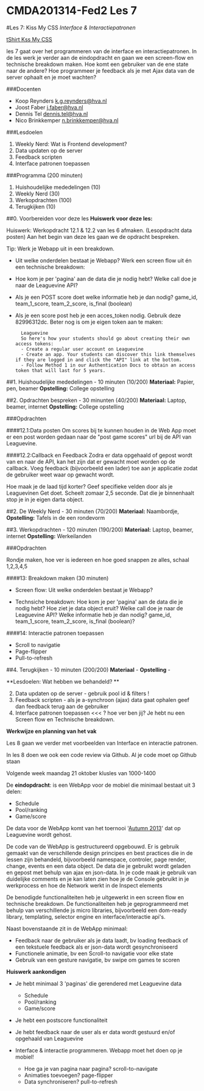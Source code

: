 CMDA201314-Fed2 Les 7
=====================

#Les 7: Kiss My CSS
*Interface & Interactiepatronen*

[tShirt Kss My CSS](http://www.neatoshop.com/product/Kiss-My-CSS)

les 7 gaat over het programmeren van de interface en interactiepatronen. In de les werk je verder aan de eindopdracht en gaan we een screen-flow en technische breakdown maken. Hoe komt een gebruiker van de ene state naar de andere? Hoe programmeer je feedback als je met Ajax data van de server ophaalt en je moet wachten?


###Docenten
* Koop Reynders k.g.reynders@hva.nl   
* Joost Faber j.faber@hva.nl  
* Dennis Tel dennis.tel@hva.nl   
* Nico Brinkkemper n.brinkkemper@hva.nl  

###Lesdoelen

1. Weekly Nerd: Wat is Frontend development? 
2. Data updaten op de server
3. Feedback scripten
4. Interface patronen toepassen


###Programma (200 minuten)
1. Huishoudelijke mededelingen (10)
2. Weekly Nerd (30) 
3. Werkopdrachten (100)
4. Terugkijken (10) 


##0. Voorbereiden voor deze les
**Huiswerk voor deze les:**

Huiswerk: Werkopdracht 12.1 & 12.2 van les 6 afmaken. (Lesopdracht data posten) Aan het begin van deze les gaan we de opdracht bespreken. 


Tip: Werk je Webapp uit in een breakdown. 

- Uit welke onderdelen bestaat je Webapp? Werk een screen flow uit én een technische breakdown:
- Hoe kom je per 'pagina' aan de data die je nodig hebt? Welke call doe je naar de Leaguevine API? 
- Als je een POST score doet welke informatie heb je dan nodig? game_id, team_1_score, team_2_score, is_final (boolean)
- Als je een score post heb je een acces_token nodig. Gebruik deze 82996312dc. Beter nog is om je eigen token aan te maken:

		Leaguevine 
		So here's how your students should go about creating their own access tokens:
		- Create a regular user account on Leaguevine
		- Create an app. Your students can discover this link themselves if they are logged in and click the "API" link at the bottom.
		- Follow Method 1 in our Authentication Docs to obtain an access token that will last for 5 years.	


##1. Huishoudelijke mededelingen - 10 minuten (10/200)
**Materiaal:** Papier, pen, beamer 
**Opstelling:** College opstelling


##2. Opdrachten bespreken - 30 minunten (40/200)
**Materiaal:** Laptop, beamer, internet
**Opstelling:** College opstelling

###Opdrachten

####12.1:Data posten
Om scores bij te kunnen houden in de Web App moet er een post worden gedaan naar de "post game scores" url bij de API van Leaguevine. 

####12.2:Callback en Feedback
Zodra er data opgehaald of gepost wordt van en naar de API, kan het zijn dat er gewacht moet worden op de callback. Voeg feedback (bijvoorbeeld een lader) toe aan je applicatie zodat de gebruiker weet waar op gewacht wordt.

Hoe maak je de laad tijd korter? Geef specifieke velden door als je Leaguevinen Get doet. Scheelt zomaar 2,5 seconde.
Dat die je binnenhaalt stop je in je eigen darta object.



##2. De Weekly Nerd - 30 minuten (70/200)
**Materiaal:** Naambordje, 
**Opstelling:** Tafels in de een rondevorm




##3. Werkopdrachten - 120 minuten (190/200)
**Materiaal:** Laptop, beamer, internet
**Opstelling:** Werkeilanden


###Opdrachten

Rondje maken, hoe ver is iedereen
en hoe goed snappen ze alles, schaal 1,2,3,4,5


####13: Breakdown maken (30 minuten)
- Screen flow: Uit welke onderdelen bestaat je Webapp? 

- Technsiche breakdown: Hoe kom je per 'pagina' aan de data die je nodig hebt? Hoe ziet je data object eruit? Welke call doe je naar de Leaguevine API? Welke informatie heb je dan nodig? game_id, team_1_score, team_2_score, is_final (boolean)? 


####14: Interactie patronen toepassen

* Scroll to navigatie
* Page-flipper
* Pull-to-refresh


##4. Terugkijken - 10 minuten (200/200)
**Materiaal** - 
**Opstelling** -  

**Lesdoelen: Wat hebben we behandeld? **

2. Data updaten op de server - gebruik pool id & filters !
3. Feedback scripten - als je a-synchroon (ajax) data gaat ophalen geef dan feedback terug aan de gebruiker
4. Interface patronen toepassen <<< ? hoe ver ben jij? Je hebt nu een Screen flow en Technische breakdown.




**Werkwijze en planning van het vak**

Les 8 gaan we verder met voorbeelden van Interface en interactie patronen.

In les 8 doen we ook een code review via Github. Al je code moet op Github staan

Volgende week maandag 21 oktober klusles van 1000-1400


De **eindopdracht**: is een WebApp voor de mobiel die minimaal bestaat uit 3 delen:

- Schedule
- Pool/ranking 
- Game/score

De data voor de WebApp komt van het toernooi '[Autumn 2013](https://www.leaguevine.com/tournaments/19389/autumn-2013/pools/)' dat op Leaguevine wordt gehost.

De code van de WebApp is gestructureerd opgebouwd. Er is gebruik gemaakt van de verschillende design principes en best practices die in de lessen zijn behandeld, bijvoorbeeld namespace, controler, page render, change, events en een data object. De data die je gebruikt wordt geladen en gepost met behulp van ajax en json-data. In je code maak je gebruik van duidelijke comments en je kan laten zien hoe je de Console gebruikt in je werkprocess en hoe de Network werkt in de Inspect elements

De benodigde functionaliteiten heb je uitgewerkt in een screen flow en technische breakdown. De functionaliteiten heb je geprogrammeerd met behulp van verschillende js micro libraries, bijvoorbeeld een dom-ready library, templating, selector engine en interface/interactie api's.

Naast bovenstaande zit in de WebApp minimaal:

- Feedback naar de gebruiker als je data laadt, bv loading feedback of een tekstuele feedback als er json-data wordt gesynchroniseerd
- Functionele animatie, bv een  Scroll-to navigatie voor elke state
- Gebruik van een gesture navigatie, bv swipe om games te scoren




**Huiswerk aankondigen**

* Je hebt minimaal 3 'paginas' die gerendered met Leaguevine data
	
	- Schedule
	- Pool/ranking 
	- Game/score
	
* Je hebt een postscore functionaliteit

* Je hebt feedback naar de user als er data wordt gestuurd en/of opgehaald van Leaguevine


* Interface & interactie programmeren. Webapp moet het doen op je mobiel!
	- Hoe ga je van pagina naar pagina? scroll-to-navigate
	- Animaties toevoegen? page-flipper
	- Data synchroniseren? pull-to-refresh




